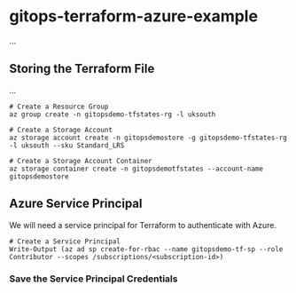 # gitops-terraform-azure-example
...

## Storing the Terraform File
...

```
# Create a Resource Group
az group create -n gitopsdemo-tfstates-rg -l uksouth
 
# Create a Storage Account
az storage account create -n gitopsdemostore -g gitopsdemo-tfstates-rg -l uksouth --sku Standard_LRS
 
# Create a Storage Account Container
az storage container create -n gitopsdemotfstates --account-name gitopsdemostore
```

## Azure Service Principal

We will need a service principal for Terraform to authenticate with Azure.

```
# Create a Service Principal 
Write-Output (az ad sp create-for-rbac --name gitopsdemo-tf-sp --role Contributor --scopes /subscriptions/<subscription-id>)
```

### Save the Service Principal Credentials

```

```